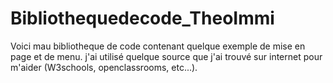 # Bibliothequedecode_TheoImmi
Voici mau bibliotheque de code contenant quelque exemple de mise en page et de menu.
j'ai utilisé quelque source que j'ai trouvé sur internet pour m'aider (W3schools, openclassrooms, etc...).
